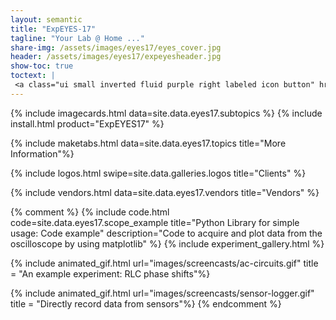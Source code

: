 ```yaml
---
layout: semantic
title: "ExpEYES-17"
tagline: "Your Lab @ Home ..."
share-img: /assets/images/eyes17/eyes_cover.jpg
header: /assets/images/eyes17/expeyesheader.jpg
show-toc: true
toctext: |
 <a class="ui small inverted fluid purple right labeled icon button" href="blog"><i class="right arrow icon"></i>Blog</a>
---
```



{% include imagecards.html data=site.data.eyes17.subtopics %}
{% include install.html product="ExpEYES17"  %}

{% include maketabs.html data=site.data.eyes17.topics title="More Information"%}

{% include logos.html swipe=site.data.galleries.logos title="Clients" %}

{% include vendors.html data=site.data.eyes17.vendors title="Vendors" %}



{% comment %}
{% include code.html code=site.data.eyes17.scope_example title="Python Library for simple usage: Code example" description="Code to acquire and plot data from the oscilloscope by using matplotlib" %}
{% include experiment_gallery.html %}

{% include animated_gif.html url="images/screencasts/ac-circuits.gif"  title = "An example experiment: RLC phase shifts"%}

{% include animated_gif.html url="images/screencasts/sensor-logger.gif"  title = "Directly record data from sensors"%}
{% endcomment %}

